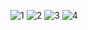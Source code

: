 ![1](https://github.com/user-attachments/assets/2cda9943-432b-4b1d-aa3e-bafd4b05bcee)
![2](https://github.com/user-attachments/assets/80022484-547b-48e1-b5c6-85f7f6635051)
![3](https://github.com/user-attachments/assets/ba62ec83-72db-4921-b51b-3fc28a577f1a)
![4](https://github.com/user-attachments/assets/c29a88c1-d6db-4a5a-8414-d6528f2a1206)
